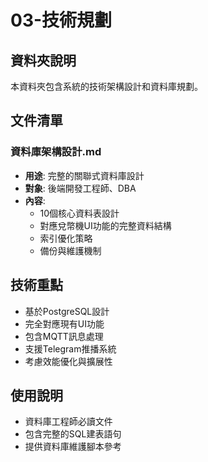 # 03-技術規劃

## 資料夾說明
本資料夾包含系統的技術架構設計和資料庫規劃。

## 文件清單

### 資料庫架構設計.md
- **用途**: 完整的關聯式資料庫設計
- **對象**: 後端開發工程師、DBA
- **內容**: 
  - 10個核心資料表設計
  - 對應兌幣機UI功能的完整資料結構
  - 索引優化策略
  - 備份與維護機制

## 技術重點
- 基於PostgreSQL設計
- 完全對應現有UI功能
- 包含MQTT訊息處理
- 支援Telegram推播系統
- 考慮效能優化與擴展性

## 使用說明
- 資料庫工程師必讀文件
- 包含完整的SQL建表語句
- 提供資料庫維護腳本參考